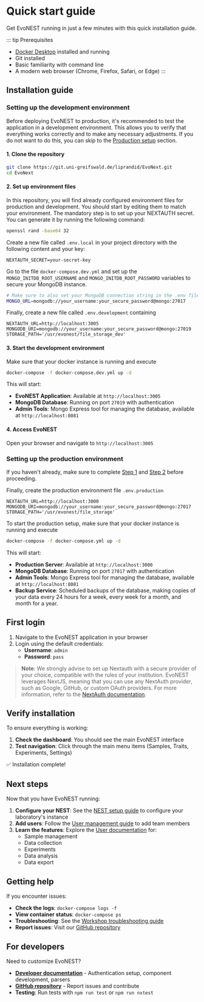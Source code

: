 # Quick start guide

Get EvoNEST running in just a few minutes with this quick installation guide.

::: tip Prerequisites
- [Docker Desktop](https://www.docker.com/products/docker-desktop/) installed and running
- Git installed
- Basic familiarity with command line
- A modern web browser (Chrome, Firefox, Safari, or Edge)
:::

## Installation guide

### Setting up the development environment

Before deploying EvoNEST to production, it's recommended to test the application in a development environment. This allows you to verify that everything works correctly and to make any necessary adjustments. If you do not want to do this, you can skip to the [Production setup](#production-setup) section.


#### 1. Clone the repository

```bash
git clone https://git.uni-greifswald.de/liprandid/EvoNext.git
cd EvoNext
```

#### 2. Set up environment files

In this repository, you will find already configured environment files for production and development. You should start by editing them to match your environment. The mandatory step is to set up your NEXTAUTH secret. You can generate it by running the following command:

```bash
openssl rand -base64 32
```

Create a new file called `.env.local` in your project directory with the following content and your key:

```env
NEXTAUTH_SECRET=your-secret-key
```


Go to the file `docker-compose.dev.yml` and set up the `MONGO_INITDB_ROOT_USERNAME` and `MONGO_INITDB_ROOT_PASSWORD` variables to secure your MongoDB instance. 

```bash
# Make sure to also set your MongoDB connection string in the .env file
MONGO_URL=mongodb://your_username:your_secure_password@mongo:27017
```

Finally, create a new file called `.env.development` containing

```env
NEXTAUTH_URL=http://localhost:3005
MONGODB_URI=mongodb://your_username:your_secure_password@mongo:27019
STORAGE_PATH='/usr/evonest/file_storage_dev'
```


#### 3. Start the development environment

Make sure that your docker instance is running and execute

```bash
docker-compose -f docker-compose.dev.yml up -d
```

This will start:

- **EvoNEST Application**: Available at `http://localhost:3005`
- **MongoDB Database**: Running on port `27019` with authentication
- **Admin Tools**: Mongo Express tool for managing the database, available at `http://localhost:8081`

#### 4. Access EvoNEST

Open your browser and navigate to `http://localhost:3005`

### Setting up the production environment

If you haven't already, make sure to complete [Step 1](#1-clone-the-repository) and [Step 2](#2-set-up-environment-files) before proceeding.


Finally, create the production environment file `.env.production`

```env
NEXTAUTH_URL=http://localhost:3000
MONGODB_URI=mongodb://your_username:your_secure_password@mongo:27017
STORAGE_PATH='/usr/evonest/file_storage'
```

To start the production setup, make sure that your docker instance is running and execute

```bash
docker-compose -f docker-compose.yml up -d
```


This will start:

- **Production Server**: Available at `http://localhost:3000`
- **MongoDB Database**: Running on port `27017` with authentication
- **Admin Tools**: Mongo Express tool for managing the database, available at `http://localhost:8081`
- **Backup Service**: Scheduled backups of the database, making copies of your data every 24 hours for a week, every week for a month, and month for a year.


## First login

1. Navigate to the EvoNEST application in your browser
2. Login using the default credentials:
   - **Username**: `admin`
    - **Password**: `pass`

> **Note**: We strongly advise to set up Nextauth with a secure provider of your choice, compatible with the rules of your institution. EvoNEST leverages NextJS, meaning that you can use any NextAuth provider, such as Google, GitHub, or custom OAuth providers. For more information, refer to the [NextAuth documentation](https://next-auth.js.org/getting-started/introduction).

## Verify installation

To ensure everything is working:

1. **Check the dashboard**: You should see the main EvoNEST interface
2. **Test navigation**: Click through the main menu items (Samples, Traits, Experiments, Settings)

✅ Installation complete!

## Next steps

Now that you have EvoNEST running:

1. **Configure your NEST**: See the [NEST setup guide](/user-docs/nest-setup) to configure your laboratory's instance
2. **Add users**: Follow the [User management guide](/user-docs/user-management) to add team members
3. **Learn the features**: Explore the [User documentation](/user-docs/) for:
   - Sample management
   - Data collection
   - Experiments
   - Data analysis
   - Data export

## Getting help

If you encounter issues:

- **Check the logs**: `docker-compose logs -f`
- **View container status**: `docker-compose ps`
- **Troubleshooting**: See the [Workshop troubleshooting guide](/tutorial/06-troubleshooting)
- **Report issues**: Visit our [GitHub repository](https://github.com/daniele-liprandi/EvoNEST-backbone/issues)

## For developers

Need to customize EvoNEST?

- **[Developer documentation](/developer-docs/)** - Authentication setup, component development, parsers
- **[GitHub repository](https://github.com/daniele-liprandi/EvoNEST-backbone)** - Report issues and contribute
- **Testing**: Run tests with `npm run test` or `npm run nxtest`
